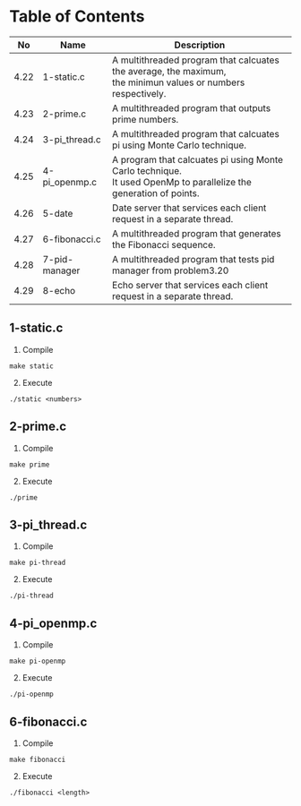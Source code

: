 # Table of Contents
| No | Name | Description |
|---|---|---|
|4.22|1-static.c|A multithreaded program that calcuates the average, the maximum, <br>the minimun values or numbers respectively.|
|4.23|2-prime.c|A multithreaded program that outputs prime numbers.|
|4.24|3-pi_thread.c|A multithreaded program that calcuates pi using Monte Carlo technique.|
|4.25|4-pi_openmp.c|A program that calcuates pi using Monte Carlo technique. <br>It used OpenMp to parallelize the generation of points.|
|4.26|5-date|Date server that services each client request in a separate thread.|
|4.27|6-fibonacci.c|A multithreaded program that generates the Fibonacci sequence.|
|4.28|7-pid-manager|A multithreaded program that tests pid manager from problem3.20|
|4.29|8-echo|Echo server that services each client request in a separate thread.|

## 1-static.c
1. Compile
```
make static
```
2. Execute
```
./static <numbers>
```
## 2-prime.c
1. Compile
```
make prime
```
2. Execute
```
./prime
```

## 3-pi_thread.c
1. Compile
```
make pi-thread
```
2. Execute
```
./pi-thread
```

## 4-pi_openmp.c
1. Compile
```
make pi-openmp
```
2. Execute
```
./pi-openmp
```

## 6-fibonacci.c
1. Compile
```
make fibonacci
```
2. Execute
```
./fibonacci <length>
```


